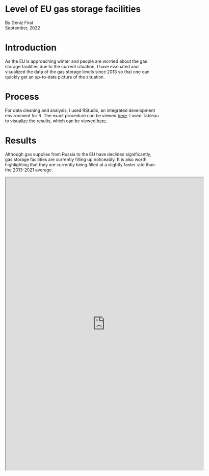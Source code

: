 # Level of EU gas storage facilities
By Deniz Firat  
September, 2022

# Introduction
As the EU is approaching winter and people are worried about the gas storage facilities due to the current situation, I have evaluated and visualized the data of the gas storage levels since 2013 so that one can quickly get an up-to-date picture of the situation.

# Process
For data cleaning and analysis, I used RStudio, an integrated development environment for R. The exact procedure can be viewed [here](https://github.com/dfirat/eu-gas-storage/blob/main/eu-gas-storage.md).
I used Tableau to visualize the results, which can be viewed [here](https://public.tableau.com/app/profile/dfirat/viz/LevelofEUgasstoragefacilities/Dashboard).

# Results
Although gas supplies from Russia to the EU have declined significantly, gas storage facilities are currently filling up noticeably. It is also worth highlighting that they are currently being filled at a slightly faster rate than the 2013-2021 average.

<iframe src="https://public.tableau.com/app/profile/dfirat/viz/LevelofEUgasstoragefacilities/Dashboard?:showVizHome=no&:embed=true"
 width="645" height="955"></iframe>